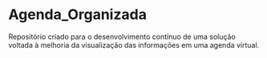 # Agenda_Organizada
Repositório criado para o desenvolvimento contínuo de uma solução voltada à melhoria da visualização das informações em uma agenda virtual.